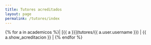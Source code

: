 ```yaml
---
title: Tutores acreditados
layout: page
permalink: /tutores/index
---
```


{% for a in academicos %}| [{{ a }}](tutores/{{ a.user.username }}) | {{ a.show_acreditacion }} |
{% endfor %}
